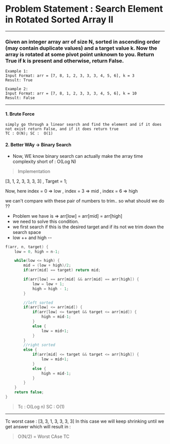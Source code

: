 # Problem Statement : Search Element in Rotated Sorted Array II

---

### Given an integer array arr of size N, sorted in ascending order (may contain duplicate values) and a target value k. Now the array is rotated at some pivot point unknown to you. Return True if k is present and otherwise, return False.

```
Example 1:
Input Format: arr = [7, 8, 1, 2, 3, 3, 3, 4, 5, 6], k = 3
Result: True
```

```
Example 2:
Input Format: arr = [7, 8, 1, 2, 3, 3, 3, 4, 5, 6], k = 10
Result: False
```

---

#### 1. Brute Force

```
simply go through a linear search and find the element and if it does not exist return False, and if it does return true
TC : O(N); SC :  O(1)
```

#### 2. Better WAy -> Binary Search

- Now, WE know binary search can actually make the array time complexity short of : O(Log N)

> Implementation

[3, 1, 2, 3, 3, 3, 3] , Target = 1;

Now, here index = 0 => low , index = 3 => mid , index = 6 => high

we can't compare with these pair of numbers to trim.. so what should we do ??

- Problem we have is => arr[low] = arr[mid] = arr[high]
- we need to solve this condition.
- we first search if this is the desired target and if its not we trim down the search space
- low ++ and high --

```cpp
f(arr, n, target) {
    low = 0, high = n-1;

    while(low <= high) {
        mid = (low + high)/2;
        if(arr[mid] == target) return mid;

        if(arr[low] == arr[mid] && arr[mid] == arr[high]) {
            low = low + 1;
            high = high - 1;
        }

        //left sorted
        if(arr[low] <= arr[mid]) {
            if(arr[low] <= target && target <= arr[mid]) {
                high = mid-1;
            }
            else {
                low = mid+1;
            }
        }
        //right sorted
        else {
            if(arr[mid] <= target && target <= arr[high]) {
                low = mid+1;
            }
            else {
                high = mid-1;
            }
        }
    }
    return false;
}
```

> Tc : O(Log n)
> SC : O(1)

---

Tc worst case : [3, 3, 1, 3, 3, 3, 3] In this case we will keep shrinking until we get answer which will result in :

> O(N/2) = Worst CAse TC
